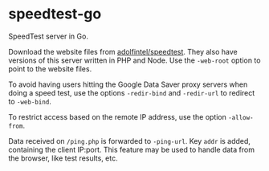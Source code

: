 # speedtest-go

SpeedTest server in Go.

Download the website files from [adolfintel/speedtest](https://github.com/adolfintel/speedtest).
They also have versions of this server written in PHP and Node.
Use the `-web-root` option to point to the website files.

To avoid having users hitting the Google Data Saver proxy servers when doing a speed test, use the options `-redir-bind` and `-redir-url` to redirect to `-web-bind`.

To restrict access based on the remote IP address, use the option `-allow-from`.

Data received on `/ping.php` is forwarded to `-ping-url`. Key `addr` is added, containing the client IP:port. This feature may be used to handle data from the browser, like test results, etc.

